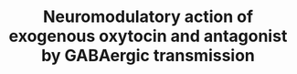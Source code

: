 ---
authors:
- Prakshi
- Egonw
- Eweitz
description: Description of the mechanism of neuromodulatory action of exogenous oxytocin
  (OT) and antagonist (OTA) by GABAergic transmission in brain.
last-edited: 2021-05-23
organisms:
- Mus musculus
redirect_from:
- /index.php/Pathway:WP4226
- /instance/WP4226
schema-jsonld:
- '@context': https://schema.org/
  '@id': https://wikipathways.github.io/pathways/WP4226.html
  '@type': Dataset
  creator:
    '@type': Organization
    name: WikiPathways
  description: Description of the mechanism of neuromodulatory action of exogenous
    oxytocin (OT) and antagonist (OTA) by GABAergic transmission in brain.
  keywords:
  - ''
  - Dendrites
  - DAG
  - Nerve Ending
  - Distributed
  - Soma
  - Na+ channel
  - SR
  - SON
  - cAMP
  - LDCV
  - Axon
  - Inhibition of
  - GABAA
  - K+
  - PVN
  - OT
  - '[Ca2+/CaM]'
  - Inhibition
  - IP3
  - AC
  - Ca2+
  - OTR
  - Hypothalamus
  - Excition
  - ' K+ Channel'
  - Antiproliferation
  - Cl-
  - CaMK
  - Released into different brain area
  - 'Activation of '
  - PLC-B
  - OTA
  license: CC0
  name: Neuromodulatory action of exogenous oxytocin and antagonist by GABAergic transmission
seo: CreativeWork
title: Neuromodulatory action of exogenous oxytocin and antagonist by GABAergic transmission
wpid: WP4226
---